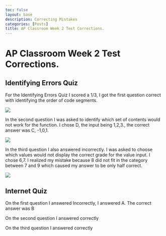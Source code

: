 ```yaml
---
toc: false
layout: base
description: Correcting Mistakes
categories: [Posts]
title: AP Classroom Week 2 Test Corrections.
---
```


# AP Classroom Week 2 Test Corrections.

## Identifying Errors Quiz

For the Identifying Errors Quiz I scored a 1/3, I got the first question correct with identifying the order of code segments.

![]({{site.baseurl}}/APCQ1.png/)

In the second question I was asked to identify which set of contents would not work for the function. I chose D, the input being 1,2,3., the correct answer was C, -1,0,1.

![]({{site.baseurl}}/images/APCQ2.png)

In the third question I also answered incorrectly. I was asked to choose which values would not display the correct grade for the value input. I chose 6,7. I realized my mistake because 8 did not fit in the category between 7 and 9 which caused my answer to be only half correct.

![]({{site.baseurl}}/images/APC3.png)

## Internet Quiz

On the first question I answered Incorrectly, I answered A. The correct answer was B

On the second question I answered correctly

On the third question I answered correctly